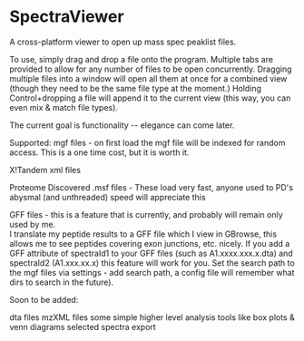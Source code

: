 SpectraViewer
=============

A cross-platform viewer to open up mass spec peaklist files.

To use, simply drag and drop a file onto the program.  Multiple tabs are provided to allow for any number of files to be open concurrently.
Dragging multiple files into a window will open all them at once for a combined view (though they need to be the same file type at the moment.)
Holding Control+dropping a file will append it to the current view (this way, you can even mix & match file types).

The current goal is functionality -- elegance can come later.

Supported:
mgf files - on first load the mgf file will be indexed for random access.  This is a one
	time cost, but it is worth it.
	
X!Tandem xml files

Proteome Discovered .msf files - These load very fast, anyone used to PD's abysmal (and unthreaded) speed will appreciate this

GFF files - this is a feature that is currently, and probably will remain only used by me.  
	I translate my peptide results to a GFF file which I view in GBrowse, this allows me 
	to see peptides covering exon junctions, etc. nicely.  If you add a GFF attribute of 
	spectraId1 to your GFF files (such as A1.xxxx.xxx.x.dta) and spectraId2 (A1.xxx.xx.x)
	this feature will work for you.  Set the search path to the mgf files via settings -
	add search path, a config file will remember what dirs to search in the future).


Soon to be added:

dta files
mzXML files
some simple higher level analysis tools like box plots & venn diagrams
selected spectra export